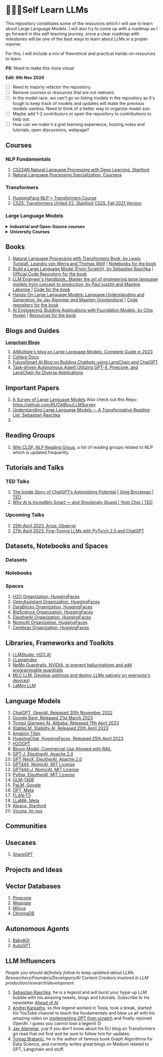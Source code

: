 # 🏫🙋🏻Self Learn LLMs

This repository constitutes some of the resources which I will use to learn about Large Language Models. I will also try to come up with a roadmap as I go forward in this self-learning journey, since a clear roadmap with milestones will be one of the best ways to learn about LLMs in a proper manner. 

For this, I will include a mix of theoretical and practical hands-on resources to learn.

**PS:** Need to make this more visual 

**Edit: 6th Nov 2024**
- [ ] Need to majorly refactor the repository.
- [ ] Remove courses or resources that are not relevant.
- [ ] In the model race, we can't go on listing models in the repository as it's tough to keep track of models and updates will make the previous models useless. Need to think of a better way to organize model zoo.
- [ ] Maybe add 1-2 contributors or open the repository to contributions to help out.
- [ ] How can we make it a gret learning experience, hosting notes and tutorials, open discussions, webpage?

## Courses

### NLP Fundamentals

1. [CS224N Natural Language Processing with Deep Learning, Stanford](https://web.stanford.edu/class/cs224n/)
2. [Natural Language Processing Specialization, Coursera](https://www.coursera.org/specializations/natural-language-processing)

### Transformers

1. [HuggingFace NLP + Transformers Course](https://huggingface.co/learn/nlp-course)
2. [CS25: Transformers United V2, Stanford](https://web.stanford.edu/class/cs25/) [CS25, Fall 2021 Version](https://web.stanford.edu/class/cs25/prev_years/2021_fall/)

### Large Language Models

<details>
  <summary><b>Industrial and Open-Source courses</b></summary>
  
  1. [Activeloop Learn](https://learn.activeloop.ai/), this initiative GenAI360 provides 3 free courses on RAGs, fine-tuning LLMs, LangChain and VectorDBs.
  2. [LLM Course by Maxime Labonne](https://github.com/mlabonne/llm-course), Course to get into Large Language Models (LLMs) with roadmaps and Colab notebooks.
  3. [Hands on LLM Course](https://github.com/iusztinpaul/hands-on-llms), Learn about LLMs, LLMOps, and Vector DBs for free by designing, training, and deploying a real-time financial advisor LLM system  source code + video & reading materials.
  4. [Full Stack Deep Learning](https://fullstackdeeplearning.com/llm-bootcamp/), started out as a deep learning bootcamp and evolved into LLM bootcamp around April 2023, now is free to take up.
  5. [LLM University by Cohere](https://docs.cohere.com/docs/llmu), this course consists of 8 modules taught by the famous Luis Serrano, who is known for teaching concepts in a easy and visually appealing manner. The course contains topics like fundamentals, deployment, semantic search and RAG.
  6. [Deeplearning.ai Short Courses](https://www.deeplearning.ai/courses/), Short courses by DL.AI on various domains of LLMs and Generative AI. These short courses are really useful as they have the perfect blend of theoretical and practical sessions. The courses are usually made in collaborations with companies like Hugging Face, Mistral, OpenAI, Microsoft, Meta, Google etc.
  7. [LLM Zoomcamp by DataTalksClub](https://github.com/DataTalksClub/llm-zoomcamp), LLM Zoomcamp - a free online course about building a Q&A system.
  8. [Applied LLMs Mastery 2024 Course by Aishwarya N Reganti](https://github.com/aishwaryanr/awesome-generative-ai-guide/tree/main/free_courses/Applied_LLMs_Mastery_2024), free 10 weeks course with a definite roadmap ranging from LLM Fundamentals, Tools and techniques, Deployment and evaluation to Challenges and future trends.
  9. [Weights and Biases Courses](https://www.wandb.courses/collections), provides different courses on MLOps, LLM Powered Apps etc.
  10. [LLM Models course, DataBricks x ed](https://www.edx.org/certificates/professional-certificate/databricks-large-language-models), professional certification by DataBricks.
  11. [Deeplearning.ai](https://www.deeplearning.ai/short-courses/) offers various short courses on LLMs like LangChain for LLM App Development, Serverless LLMs with AWS Bedrock, Fine-tuning LLMs, LLMs with Semantic Search etc.
  12. [Introduction to Generative AI Learning Path, Google Cloud](https://www.cloudskillsboost.google/paths/118).
  13. [Arize University](https://courses.arize.com/courses/) hosts courses like llm-evaluation, llm agents tools and chains, llm-observability etc.

</details>
  

<details>
  <summary><b>University Courses</b></summary>

  1. [CS 324, Stanford](https://stanford-cs324.github.io/winter2022/)
  2. [COMP790-101: Large Language Models, UNC Chapel Hill](https://github.com/craffel/llm-seminar)
  3. [Large Language Models S-23, ETH Zurich](https://rycolab.io/classes/llm-s23/)
  4. [Foundations of Large Language Models, University of Waterloo](https://uwaterloo.ca/watspeed/programs-and-courses/foundations-large-language-models)

</details>


## Books

1. [Natural Language Processing with Transformers Book, by Lewis Tunstall, Leandro von Werra and Thomas Wolf](https://transformersbook.com/) | [Notebooks for the book](https://github.com/nlp-with-transformers/notebooks)
2. [Build a Large Language Model (From Scratch), by Sebastian Raschka](https://www.manning.com/books/build-a-large-language-model-from-scratch) | [Official Code Repository for the book](https://github.com/rasbt/LLMs-from-scratch)
3. [LLM Engineer's Handbook_ Master the art of engineering large language models from concept to production, by Paul Iusztin and Maxime Labonne ](https://www.packtpub.com/en-in/product/llm-engineers-handbook-9781836200062) | [Code for the book](https://github.com/PacktPublishing/LLM-Engineers-Handbook)
4. [Hands-On Large Language Models: Language Understanding and Generation, by Jay Alammar and Maarten Grootendorst](https://www.oreilly.com/library/view/hands-on-large-language/9781098150952/) | [Code repository for the book](https://github.com/HandsOnLLM/Hands-On-Large-Language-Models)
5. [AI Engineering: Building Applications with Foundation Models, by Chip Huyen](https://www.oreilly.com/library/view/ai-engineering/9781098166298/) | [Resources for the book](https://github.com/chiphuyen/aie-book)

## Blogs and Guides

**[Langchain Blogs](https://blog.langchain.dev/)**

1. [AIMultiple's blog on Large Language Models: Complete Guide in 2023](https://research.aimultiple.com/large-language-models/)
2. [Cohere Docs](https://docs.cohere.ai/docs/introduction-to-large-language-models)
3. [FutureSmart AI Blog on Building Chatbots using LangChain and ChatGPT](https://blog.futuresmart.ai/building-chatbot-using-langchain-and-chatgpt)
4. [Task-driven Autonomous Agent Utilizing GPT-4, Pinecone, and LangChain for Diverse Applications](https://yoheinakajima.com/task-driven-autonomous-agent-utilizing-gpt-4-pinecone-and-langchain-for-diverse-applications/)




## Important Papers

1. [A Survey of Large Language Models](https://arxiv.org/abs/2303.18223) Also check out this Repo: https://github.com/RUCAIBox/LLMSurvey
2. [Understanding Large Language Models -- A Transformative Reading List, Sebastian Raschka](https://sebastianraschka.com/blog/2023/llm-reading-list.html)
3. 

## Reading Groups

1. [Wiki CLSP, NLP Reading Group](https://wiki.clsp.jhu.edu/index.php/NLP_Reading_Group), a list of reading groups related to NLP which is updated frequently.

## Tutorials and Talks

### TED Talks
1. [The Inside Story of ChatGPT’s Astonishing Potential | Greg Brockman | TED](https://www.youtube.com/watch?v=C_78DM8fG6E)
2. [Why AI Is Incredibly Smart — and Shockingly Stupid | Yejin Choi | TED](https://www.youtube.com/watch?v=SvBR0OGT5VI)

### Upcoming Talks

1. [25th April 2023, Arize: Observe](https://app.hopin.com/events/arize-observe/reception)
2. [27th April 2023, Fine-Tuning LLMs with PyTorch 2.0 and ChatGPT](https://www.eventbrite.com/e/fine-tuning-llms-with-pytorch-20-and-chatgpt-tickets-613395140377)



## Datasets, Notebooks and Spaces

### Datasets

### Notebooks

### Spaces
1. [H2O Organization, HuggingFaces](https://huggingface.co/h2oai)
2. [OpenAssistant Organization, HuggingFaces](https://huggingface.co/OpenAssistant)
3. [DataBricks Organization, HuggingFaces](https://huggingface.co/databricks)
4. [BigScience Organization, HuggingFaces](https://bigscience.huggingface.co/)
5. [EleutherAI Organization, HuggingFaces](https://huggingface.co/EleutherAI)
6. [NomicAI Organization, HuggingFaces](https://huggingface.co/nomic-ai)
7. [Cerebras Organization, HuggingFaces](https://huggingface.co/cerebras)

## Libraries, Frameworks and Toolkits
1. [LLMStudio, H2O AI](https://github.com/h2oai/h2o-llmstudio)
2. [LLamaIndex](https://gpt-index.readthedocs.io/en/latest/index.html#ecosystem)
3. [NeMo Guardrails, NVIDIA, to prevent hallucinations and add programmable guardrails](https://github.com/NVIDIA/NeMo-Guardrails)
4. [MLC LLM, Develop optimize and deploy LLMs natively on everyone's devices](https://github.com/mlc-ai/mlc-llm))
5. [LaMini LLM](https://github.com/lamini-ai/lamini)



## Language Models

1. [ChatGPT, OpenAI, Released 30th November 2022](https://chat.openai.com/)
2. [Google Bard, Released 21st March 2023](https://bard.google.com/)
3. [Tongyi Qianwen AI, Alibaba, Released 11th April 2023](https://tongyi.aliyun.com/)
4. [StableLM, Stability AI, Released 20th April 2023](https://github.com/Stability-AI/StableLM)
5. [Amazon Titan](https://aws.amazon.com/bedrock/titan/)
6. [HuggingChat, HuggingFaces, Released 25th April 2023](https://huggingface.co/chat/)
7. [H2OGPT](https://github.com/h2oai/h2ogpt)
8. [Bloom Model, Commercial Use Allowed with RAIL](https://huggingface.co/docs/transformers/model_doc/bloom)
9. [GPT-J, EleutherAI, Apache 2.0](https://huggingface.co/docs/transformers/model_doc/gptj)
10. [GPT-NeoX, EleutherAI, Apache 2.0](https://huggingface.co/docs/transformers/model_doc/gpt_neox)
11. [GPT4All, NomicAI, MIT License](https://github.com/nomic-ai/gpt4all)
12. [GPT4All-J, NomicAI, MIT License](https://huggingface.co/nomic-ai/gpt4all-j)
13. [Pythia, EleutherAI, MIT License](https://github.com/EleutherAI/pythia)
14. [GLM-130B](https://github.com/THUDM/GLM-130B)
15. [PaLM, Google](https://ai.googleblog.com/2022/04/pathways-language-model-palm-scaling-to.html)
16. [OPT, Meta](https://github.com/facebookresearch/metaseq/tree/main/projects/OPT)
17. [FLAN-T5](https://huggingface.co/docs/transformers/model_doc/flan-t5)
18. [LLaMA, Meta](https://ai.facebook.com/blog/large-language-model-llama-meta-ai/)
19. [Alpaca, Stanford](https://github.com/tatsu-lab/stanford_alpaca)
20. [Vicuna, lm-sys](https://github.com/lm-sys/FastChat)

## Communities

## Usecases 
1. [ShareGPT](https://sharegpt.com/)

## Projects and Ideas

## Vector Databases
1. [Pinecone](https://www.pinecone.io/)
2. [Weaviate](https://weaviate.io/)
3. [Milvus](https://milvus.io/)
4. [ChromaDB](https://www.trychroma.com/)


## Autonomous Agents
1. [BabyAGI](https://github.com/yoheinakajima/babyagi)
2. [AutoGPT](https://github.com/Significant-Gravitas/Auto-GPT)

## LLM Influencers 

*People you should definitely follow to keep updated about LLMs. Researchers/Founders/Developers/AI Content Creators involved in LLM production/research/development*

1. [Sebastian Raschka](https://twitter.com/rasbt), he is a legend and will burst your hype-up LLM bubble with his amazing tweets, blogs and tutorials. Subscribe to his newsletter [Ahead of AI](https://magazine.sebastianraschka.com/)
2. [Andrej Karpathy](https://twitter.com/karpathy), so this legend worked in Tesla, took a break, started his YouTube channel to teach the fundamentals and blew us all with his amazing video on [implementing GPT from scratch](https://www.youtube.com/watch?v=kCc8FmEb1nY&t=2771s) and finally rejoined OpenAI. I guess you cannot lose a legend :D  
3. [Jay Alammar](https://twitter.com/jayalammar), yup if you don't know about his ELI blog on Transformers go read that out first and be sure to follow him for updates.
4. [Tomaz Bratanic](https://twitter.com/tb_tomaz), he is the author of famous book Graph Algorithms for Data Science, and currently writes great blogs on Medium related to GPT, Langchain and stuff.
